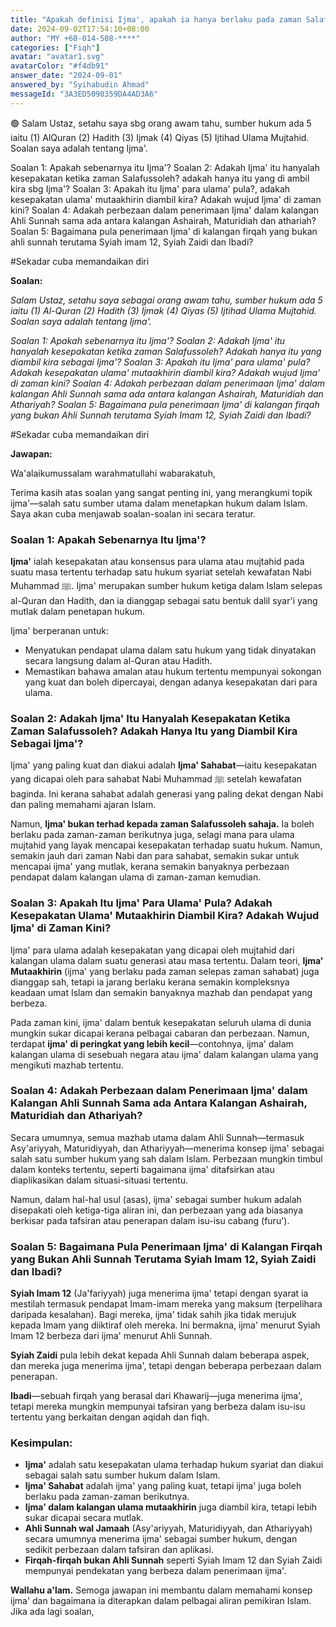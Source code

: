 ```yaml
---
title: "Apakah definisi Ijma', apakah ia hanya berlaku pada zaman Salafussoleh dan di kalangan ulama' mutakhirin, serta bagaimana penerimaan Ijma' dalam kalangan Ahli Sunnah dan firqah lain?"
date: 2024-09-02T17:54:10+08:00
author: "MY +60-014-508-****"
categories: ["Fiqh"]
avatar: "avatar1.svg"
avatarColor: "#f4db91"
answer_date: "2024-09-01"
answered_by: "Syihabudin Ahmad"
messageId: "3A3ED5090359DA4AD3A6"
---
```


🟢 Salam Ustaz, setahu saya sbg orang awam tahu, sumber hukum ada 5 iaitu (1) AlQuran (2) Hadith (3) Ijmak (4) Qiyas (5) Ijtihad Ulama Mujtahid. Soalan saya adalah tentang Ijma'.

Soalan 1: Apakah sebenarnya itu Ijma'?
Soalan 2: Adakah Ijma' itu hanyalah kesepakatan ketika zaman Salafussoleh? adakah hanya itu  yang di ambil kira sbg Ijma'?
Soalan 3: Apakah itu Ijma' para ulama' pula?, adakah kesepakatan ulama' mutaakhirin diambil kira? Adakah wujud Ijma' di zaman kini?
Soalan 4: Adakah perbezaan dalam penerimaan Ijma' dalam kalangan Ahli Sunnah sama ada antara kalangan Ashairah, Maturidiah dan athariah? 
Soalan 5: Bagaimana pula penerimaan Ijma' di kalangan firqah yang bukan ahli sunnah terutama Syiah imam 12, Syiah Zaidi dan Ibadi? 

#Sekadar cuba memandaikan diri

<!--more-->

**Soalan:**

*Salam Ustaz, setahu saya sebagai orang awam tahu, sumber hukum ada 5 iaitu (1) Al-Quran (2) Hadith (3) Ijmak (4) Qiyas (5) Ijtihad Ulama Mujtahid. Soalan saya adalah tentang Ijma'.*

*Soalan 1: Apakah sebenarnya itu Ijma'?*
*Soalan 2: Adakah Ijma' itu hanyalah kesepakatan ketika zaman Salafussoleh? Adakah hanya itu yang diambil kira sebagai Ijma'?*
*Soalan 3: Apakah itu Ijma' para ulama' pula? Adakah kesepakatan ulama' mutaakhirin diambil kira? Adakah wujud Ijma' di zaman kini?*
*Soalan 4: Adakah perbezaan dalam penerimaan Ijma' dalam kalangan Ahli Sunnah sama ada antara kalangan Ashairah, Maturidiah dan Athariyah?*
*Soalan 5: Bagaimana pula penerimaan Ijma' di kalangan firqah yang bukan Ahli Sunnah terutama Syiah Imam 12, Syiah Zaidi dan Ibadi?*

#Sekadar cuba memandaikan diri

**Jawapan:**

Wa'alaikumussalam warahmatullahi wabarakatuh,

Terima kasih atas soalan yang sangat penting ini, yang merangkumi topik ijma'—salah satu sumber utama dalam menetapkan hukum dalam Islam. Saya akan cuba menjawab soalan-soalan ini secara teratur.

### Soalan 1: Apakah Sebenarnya Itu Ijma'?

**Ijma'** ialah kesepakatan atau konsensus para ulama atau mujtahid pada suatu masa tertentu terhadap satu hukum syariat setelah kewafatan Nabi Muhammad ﷺ. Ijma' merupakan sumber hukum ketiga dalam Islam selepas al-Quran dan Hadith, dan ia dianggap sebagai satu bentuk dalil syar'i yang mutlak dalam penetapan hukum.

Ijma' berperanan untuk:
- Menyatukan pendapat ulama dalam satu hukum yang tidak dinyatakan secara langsung dalam al-Quran atau Hadith.
- Memastikan bahawa amalan atau hukum tertentu mempunyai sokongan yang kuat dan boleh dipercayai, dengan adanya kesepakatan dari para ulama.

### Soalan 2: Adakah Ijma' Itu Hanyalah Kesepakatan Ketika Zaman Salafussoleh? Adakah Hanya Itu yang Diambil Kira Sebagai Ijma'?

Ijma' yang paling kuat dan diakui adalah **Ijma' Sahabat**—iaitu kesepakatan yang dicapai oleh para sahabat Nabi Muhammad ﷺ setelah kewafatan baginda. Ini kerana sahabat adalah generasi yang paling dekat dengan Nabi dan paling memahami ajaran Islam.

Namun, **Ijma' bukan terhad kepada zaman Salafussoleh sahaja.** Ia boleh berlaku pada zaman-zaman berikutnya juga, selagi mana para ulama mujtahid yang layak mencapai kesepakatan terhadap suatu hukum. Namun, semakin jauh dari zaman Nabi dan para sahabat, semakin sukar untuk mencapai ijma' yang mutlak, kerana semakin banyaknya perbezaan pendapat dalam kalangan ulama di zaman-zaman kemudian.

### Soalan 3: Apakah Itu Ijma' Para Ulama' Pula? Adakah Kesepakatan Ulama' Mutaakhirin Diambil Kira? Adakah Wujud Ijma' di Zaman Kini?

Ijma' para ulama adalah kesepakatan yang dicapai oleh mujtahid dari kalangan ulama dalam suatu generasi atau masa tertentu. Dalam teori, **Ijma' Mutaakhirin** (ijma' yang berlaku pada zaman selepas zaman sahabat) juga dianggap sah, tetapi ia jarang berlaku kerana semakin kompleksnya keadaan umat Islam dan semakin banyaknya mazhab dan pendapat yang berbeza.

Pada zaman kini, ijma' dalam bentuk kesepakatan seluruh ulama di dunia mungkin sukar dicapai kerana pelbagai cabaran dan perbezaan. Namun, terdapat **ijma' di peringkat yang lebih kecil**—contohnya, ijma' dalam kalangan ulama di sesebuah negara atau ijma' dalam kalangan ulama yang mengikuti mazhab tertentu.

### Soalan 4: Adakah Perbezaan dalam Penerimaan Ijma' dalam Kalangan Ahli Sunnah Sama ada Antara Kalangan Ashairah, Maturidiah dan Athariyah?

Secara umumnya, semua mazhab utama dalam Ahli Sunnah—termasuk Asy'ariyyah, Maturidiyyah, dan Athariyyah—menerima konsep ijma' sebagai salah satu sumber hukum yang sah dalam Islam. Perbezaan mungkin timbul dalam konteks tertentu, seperti bagaimana ijma' ditafsirkan atau diaplikasikan dalam situasi-situasi tertentu.

Namun, dalam hal-hal usul (asas), ijma' sebagai sumber hukum adalah disepakati oleh ketiga-tiga aliran ini, dan perbezaan yang ada biasanya berkisar pada tafsiran atau penerapan dalam isu-isu cabang (furu').

### Soalan 5: Bagaimana Pula Penerimaan Ijma' di Kalangan Firqah yang Bukan Ahli Sunnah Terutama Syiah Imam 12, Syiah Zaidi dan Ibadi?

**Syiah Imam 12** (Ja'fariyyah) juga menerima ijma' tetapi dengan syarat ia mestilah termasuk pendapat Imam-imam mereka yang maksum (terpelihara daripada kesalahan). Bagi mereka, ijma' tidak sahih jika tidak merujuk kepada Imam yang diiktiraf oleh mereka. Ini bermakna, ijma' menurut Syiah Imam 12 berbeza dari ijma' menurut Ahli Sunnah.

**Syiah Zaidi** pula lebih dekat kepada Ahli Sunnah dalam beberapa aspek, dan mereka juga menerima ijma', tetapi dengan beberapa perbezaan dalam penerapan.

**Ibadi**—sebuah firqah yang berasal dari Khawarij—juga menerima ijma', tetapi mereka mungkin mempunyai tafsiran yang berbeza dalam isu-isu tertentu yang berkaitan dengan aqidah dan fiqh.

### Kesimpulan:

- **Ijma'** adalah satu kesepakatan ulama terhadap hukum syariat dan diakui sebagai salah satu sumber hukum dalam Islam.
- **Ijma' Sahabat** adalah ijma' yang paling kuat, tetapi ijma' juga boleh berlaku pada zaman-zaman berikutnya.
- **Ijma' dalam kalangan ulama mutaakhirin** juga diambil kira, tetapi lebih sukar dicapai secara mutlak.
- **Ahli Sunnah wal Jamaah** (Asy'ariyyah, Maturidiyyah, dan Athariyyah) secara umumnya menerima ijma' sebagai sumber hukum, dengan sedikit perbezaan dalam tafsiran dan aplikasi.
- **Firqah-firqah bukan Ahli Sunnah** seperti Syiah Imam 12 dan Syiah Zaidi mempunyai pendekatan yang berbeza dalam penerimaan ijma'.

**Wallahu a'lam.** Semoga jawapan ini membantu dalam memahami konsep ijma' dan bagaimana ia diterapkan dalam pelbagai aliran pemikiran Islam. Jika ada lagi soalan,

